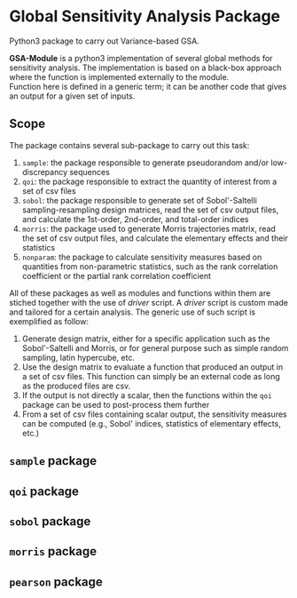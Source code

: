# Global Sensitivity Analysis Package

Python3 package to carry out Variance-based GSA.

**GSA-Module** is a python3 implementation of several global methods for 
sensitivity analysis.
The implementation is based on a black-box approach where the function 
is implemented externally to the module.  
Function here is defined in a generic term; it can be another code that 
gives an output for a given set of inputs.

## Scope
 
The package contains several sub-package to carry out this task:

1. `sample`: the package responsible to generate pseudorandom and/or
  low-discrepancy sequences
2. `qoi`: the package responsible to extract the quantity of interest 
  from a set of csv files
3. `sobol`: the package responsible to generate set of Sobol'-Saltelli
  sampling-resampling design matrices, read the set of csv output files,
  and calculate the 1st-order, 2nd-order, and total-order indices
4. `morris`: the package used to generate Morris trajectories matrix, read 
  the set of csv output files, and calculate the elementary effects and their
  statistics
5. `nonparam`: the package to calculate sensitivity measures based on quantities
  from non-parametric statistics, such as the rank correlation coefficient or
  the partial rank correlation coefficient
 
All of these packages as well as modules and functions within them are stiched
together with the use of *driver* script. 
A *driver* script is custom made and tailored for a certain analysis. 
The generic use of such script is exemplified as follow:
 
1. Generate design matrix, either for a specific application such as the 
  Sobol'-Saltelli and Morris, or for general purpose such as simple random
  sampling, latin hypercube, etc.
2. Use the design matrix to evaluate a function that produced an output in 
  a set of csv files. This function can simply be an external code as long 
  as the produced files are csv.
3. If the output is not directly a scalar, then the functions within the 
  `qoi` package can be used to post-process them further
4. From a set of csv files containing scalar output, the sensitivity measures
  can be computed (e.g., Sobol' indices, statistics of elementary effects, etc.)
 
 ## `sample` package
 
 ## `qoi` package
 
 ## `sobol` package
 
 ## `morris` package
 
 ## `pearson` package